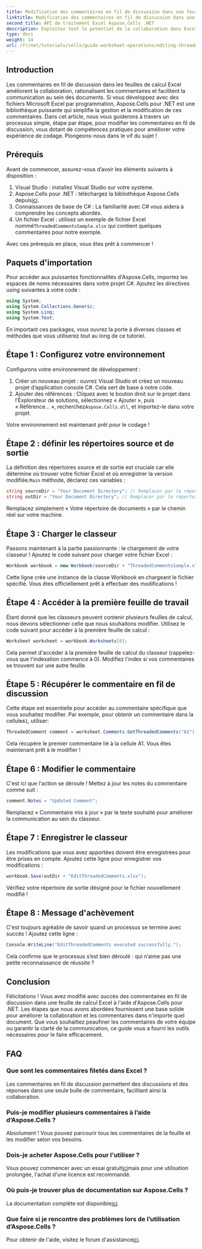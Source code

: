 ```yaml
---
title: Modification des commentaires en fil de discussion dans une feuille de calcul Excel
linktitle: Modification des commentaires en fil de discussion dans une feuille de calcul Excel
second_title: API de traitement Excel Aspose.Cells .NET
description: Exploitez tout le potentiel de la collaboration dans Excel avec notre guide complet sur la modification des commentaires en fil de discussion à l'aide d'Aspose.Cells pour .NET. Cet article fournit une approche claire, étape par étape, pour améliorer la communication au sein de vos feuilles de calcul Excel.
type: docs
weight: 14
url: /fr/net/tutorials/cells/guide-worksheet-operations/editing-threaded-comments/
---
```

## Introduction

Les commentaires en fil de discussion dans les feuilles de calcul Excel améliorent la collaboration, rationalisent les commentaires et facilitent la communication au sein des documents. Si vous développez avec des fichiers Microsoft Excel par programmation, Aspose.Cells pour .NET est une bibliothèque puissante qui simplifie la gestion et la modification de ces commentaires. Dans cet article, nous vous guiderons à travers un processus simple, étape par étape, pour modifier les commentaires en fil de discussion, vous dotant de compétences pratiques pour améliorer votre expérience de codage. Plongeons-nous dans le vif du sujet !

## Prérequis
Avant de commencer, assurez-vous d’avoir les éléments suivants à disposition :

1. Visual Studio : installez Visual Studio sur votre système.
2.  Aspose.Cells pour .NET : téléchargez la bibliothèque Aspose.Cells depuis[ici](https://releases.aspose.com/cells/net/).
3. Connaissances de base de C# : La familiarité avec C# vous aidera à comprendre les concepts abordés.
4.  Un fichier Excel : utilisez un exemple de fichier Excel nommé`ThreadedCommentsSample.xlsx` qui contient quelques commentaires pour notre exemple.

Avec ces prérequis en place, vous êtes prêt à commencer !

## Paquets d'importation
Pour accéder aux puissantes fonctionnalités d'Aspose.Cells, importez les espaces de noms nécessaires dans votre projet C#. Ajoutez les directives using suivantes à votre code :

```csharp
using System;
using System.Collections.Generic;
using System.Linq;
using System.Text;
```

En important ces packages, vous ouvrez la porte à diverses classes et méthodes que vous utiliserez tout au long de ce tutoriel.

## Étape 1 : Configurez votre environnement
Configurons votre environnement de développement :

1. Créer un nouveau projet : ouvrez Visual Studio et créez un nouveau projet d’application console C#. Cela sert de base à notre code.
2. Ajouter des références : Cliquez avec le bouton droit sur le projet dans l’Explorateur de solutions, sélectionnez « Ajouter », puis « Référence… », recherchez`Aspose.Cells.dll`, et importez-le dans votre projet.

Votre environnement est maintenant prêt pour le codage !

## Étape 2 : définir les répertoires source et de sortie
 La définition des répertoires source et de sortie est cruciale car elle détermine où trouver votre fichier Excel et où enregistrer la version modifiée.`Main` méthode, déclarez ces variables :

```csharp
string sourceDir = "Your Document Directory"; // Remplacer par le répertoire actuel
string outDir = "Your Document Directory"; // Remplacer par le répertoire actuel
```

Remplacez simplement « Votre répertoire de documents » par le chemin réel sur votre machine.

## Étape 3 : Charger le classeur
Passons maintenant à la partie passionnante : le chargement de votre classeur ! Ajoutez le code suivant pour charger votre fichier Excel :

```csharp
Workbook workbook = new Workbook(sourceDir + "ThreadedCommentsSample.xlsx");
```

Cette ligne crée une instance de la classe Workbook en chargeant le fichier spécifié. Vous êtes officiellement prêt à effectuer des modifications !

## Étape 4 : Accéder à la première feuille de travail
Étant donné que les classeurs peuvent contenir plusieurs feuilles de calcul, nous devons sélectionner celle que nous souhaitons modifier. Utilisez le code suivant pour accéder à la première feuille de calcul :

```csharp
Worksheet worksheet = workbook.Worksheets[0];
```

Cela permet d'accéder à la première feuille de calcul du classeur (rappelez-vous que l'indexation commence à 0). Modifiez l'index si vos commentaires se trouvent sur une autre feuille.

## Étape 5 : Récupérer le commentaire en fil de discussion
 Cette étape est essentielle pour accéder au commentaire spécifique que vous souhaitez modifier. Par exemple, pour obtenir un commentaire dans la cellule`A1`, utiliser:

```csharp
ThreadedComment comment = worksheet.Comments.GetThreadedComments("A1")[0];
```

Cela récupère le premier commentaire lié à la cellule A1. Vous êtes maintenant prêt à le modifier !

## Étape 6 : Modifier le commentaire
C'est ici que l'action se déroule ! Mettez à jour les notes du commentaire comme suit :

```csharp
comment.Notes = "Updated Comment";
```

Remplacez « Commentaire mis à jour » par le texte souhaité pour améliorer la communication au sein du classeur.

## Étape 7 : Enregistrer le classeur
Les modifications que vous avez apportées doivent être enregistrées pour être prises en compte. Ajoutez cette ligne pour enregistrer vos modifications :

```csharp
workbook.Save(outDir + "EditThreadedComments.xlsx");
```

Vérifiez votre répertoire de sortie désigné pour le fichier nouvellement modifié !

## Étape 8 : Message d'achèvement
C'est toujours agréable de savoir quand un processus se termine avec succès ! Ajoutez cette ligne :

```csharp
Console.WriteLine("EditThreadedComments executed successfully.");
```

Cela confirme que le processus s’est bien déroulé : qui n’aime pas une petite reconnaissance de réussite ?

## Conclusion
Félicitations ! Vous avez modifié avec succès des commentaires en fil de discussion dans une feuille de calcul Excel à l'aide d'Aspose.Cells pour .NET. Les étapes que nous avons abordées fournissent une base solide pour améliorer la collaboration et les commentaires dans n'importe quel document. Que vous souhaitiez peaufiner les commentaires de votre équipe ou garantir la clarté de la communication, ce guide vous a fourni les outils nécessaires pour le faire efficacement.

## FAQ

### Que sont les commentaires filetés dans Excel ?
Les commentaires en fil de discussion permettent des discussions et des réponses dans une seule bulle de commentaire, facilitant ainsi la collaboration.

### Puis-je modifier plusieurs commentaires à l’aide d’Aspose.Cells ?
Absolument ! Vous pouvez parcourir tous les commentaires de la feuille et les modifier selon vos besoins.

### Dois-je acheter Aspose.Cells pour l'utiliser ?
 Vous pouvez commencer avec un essai gratuit[ici](https://releases.aspose.com/)mais pour une utilisation prolongée, l'achat d'une licence est recommandé.

### Où puis-je trouver plus de documentation sur Aspose.Cells ?
 La documentation complète est disponible[ici](https://reference.aspose.com/cells/net/).

### Que faire si je rencontre des problèmes lors de l’utilisation d’Aspose.Cells ?
 Pour obtenir de l'aide, visitez le forum d'assistance[ici](https://forum.aspose.com/c/cells/9).